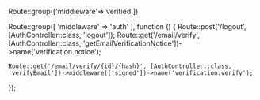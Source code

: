 Route::group(['middleware'=>'verified'])

Route::group([
    'middleware' => 'auth'
], function () {
    Route::post('/logout', [AuthController::class, 'logout']);
    Route::get('/email/verify', [AuthController::class, 'getEmailVerificationNotice'])->name('verification.notice');

    Route::get('/email/verify/{id}/{hash}', [AuthController::class, 'verifyEmail'])->middleware(['signed'])->name('verification.verify');
});